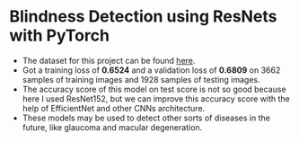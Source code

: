# Blindness Detection using ResNets with PyTorch

* The dataset for this project can be found [here](https://www.kaggle.com/c/aptos2019-blindness-detection).
* Got a training loss of **0.6524** and a validation loss of **0.6809** on 3662 samples of training images and 1928 samples of testing images.
* The accuracy score of this model on test score is not so good because here I used ResNet152, but we can improve this accuracy score with the help of EfficientNet and other CNNs architecture.
* These models may be used to detect other sorts of diseases in the future, like glaucoma and macular degeneration.
